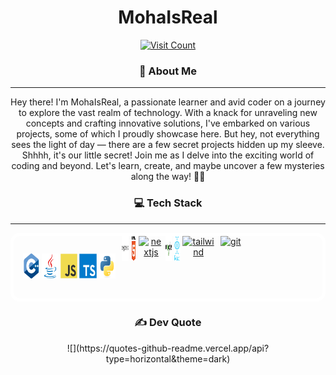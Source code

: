 <h1 align="center">MohaIsReal</h1>

<p align="center">
  <a href="https://visitcount.itsvg.in/api?id=mohaisreal&icon=6&color=0">
    <img src="https://visitcount.itsvg.in/api?id=mohaisreal&icon=6&color=0" alt="Visit Count">
  </a>
</p>

<h3 align="center">💫 About Me</h3>
<hr/>
<p align="center">Hey there! I'm MohaIsReal, a passionate learner and avid coder on a journey to explore the vast realm of technology. With a knack for unraveling new concepts and crafting innovative solutions, I've embarked on various projects, some of which I proudly showcase here. But hey, not everything sees the light of day — there are a few secret projects hidden up my sleeve. Shhhh, it's our little secret! Join me as I delve into the exciting world of coding and beyond. Let's learn, create, and maybe uncover a few mysteries along the way! 🚀✨</p>

<h3 align="center">💻 Tech Stack</h3>
<hr/>
<div align="center" style="display: flex; justify-content: center; flex-wrap: wrap; gap: 10px; border-color: white; border-style: solid; border-width: 5px; border-radius: 15px;">
    <div style="width: 30%; height: 100px; background-color: transparent; display: flex; align-items: center; justify-content: center; gap: 3px;">
    <a href="https://www.w3schools.com/cpp/" target="_blank" rel="noreferrer">
        <img
            src="https://raw.githubusercontent.com/devicons/devicon/master/icons/cplusplus/cplusplus-original.svg"
            alt="cplusplus"
            width="40"
            height="40"
        />
    </a>
    <a href="https://www.java.com" target="_blank" rel="noreferrer">
        <img
            src="https://raw.githubusercontent.com/devicons/devicon/master/icons/java/java-original.svg"
            alt="java"
            width="40"
            height="40"
        />
    </a>
    <a
        href="https://developer.mozilla.org/en-US/docs/Web/JavaScript"
        target="_blank"
        rel="noreferrer"
    >
        <img
            src="https://raw.githubusercontent.com/devicons/devicon/master/icons/javascript/javascript-original.svg"
            alt="javascript"
            width="40"
            height="40"
        />
    </a>
    <a href="https://www.typescriptlang.org/" target="_blank" rel="noreferrer">
        <img
            src="https://raw.githubusercontent.com/devicons/devicon/master/icons/typescript/typescript-original.svg"
            alt="typescript"
            width="40"
            height="40"
        />
    </a>
    <a href="https://www.python.org" target="_blank" rel="noreferrer">
        <img
            src="https://raw.githubusercontent.com/devicons/devicon/master/icons/python/python-original.svg"
            alt="python"
            width="40"
            height="40"
        />
    </a>
    </div>
    <div align="center" style="width: 30%; height: 100px; background-color: transparent; display: flex; gap: 3px;">
    <a href="https://expressjs.com" target="_blank" rel="noreferrer">
        <img
            src="https://raw.githubusercontent.com/devicons/devicon/master/icons/express/express-original-wordmark.svg"
            alt="express"
            width="40"
            height="40"
        />
    </a>
    <a href="https://www.w3.org/html/" target="_blank" rel="noreferrer">
        <img
            src="https://raw.githubusercontent.com/devicons/devicon/master/icons/html5/html5-original-wordmark.svg"
            alt="html5"
            width="40"
            height="40"
        />
    </a>
    <a href="https://nextjs.org/" target="_blank" rel="noreferrer">
        <img
            src="https://cdn.worldvectorlogo.com/logos/nextjs-2.svg"
            alt="nextjs"
            width="40"
            height="40"
        />
    </a>
    <a href="https://nodejs.org" target="_blank" rel="noreferrer">
        <img
            src="https://raw.githubusercontent.com/devicons/devicon/master/icons/nodejs/nodejs-original-wordmark.svg"
            alt="nodejs"
            width="40"
            height="40"
        />
    </a>
    <a href="https://reactjs.org/" target="_blank" rel="noreferrer">
        <img
            src="https://raw.githubusercontent.com/devicons/devicon/master/icons/react/react-original-wordmark.svg"
            alt="react"
            width="40"
            height="40"
        />
    </a>
    <a href="https://tailwindcss.com/" target="_blank" rel="noreferrer">
        <img
            src="https://www.vectorlogo.zone/logos/tailwindcss/tailwindcss-icon.svg"
            alt="tailwind"
            width="40"
            height="40"
        />
    </a>
    </div>
    <div align="center" style="width: 30%; height: 100px; background-color: transparent; display: flex; gap: 3px;">
    <a href="https://git-scm.com/" target="_blank" rel="noreferrer">
        <img
            src="https://www.vectorlogo.zone/logos/git-scm/git-scm-icon.svg"
            alt="git"
            width="40"
            height="40"
        />
    </a>
    </div>
</div>

<h3 align="center">✍️ Dev Quote</h3>

<div style="text-align:center">
![](https://quotes-github-readme.vercel.app/api?type=horizontal&theme=dark)
</div>
